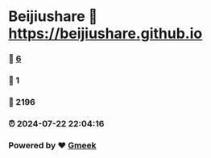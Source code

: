 # Beijiushare :link: https://beijiushare.github.io 
### :page_facing_up: [6](https://beijiushare.github.io/tag.html) 
### :speech_balloon: 1 
### :hibiscus: 2196 
### :alarm_clock: 2024-07-22 22:04:16 
### Powered by :heart: [Gmeek](https://github.com/Meekdai/Gmeek)
